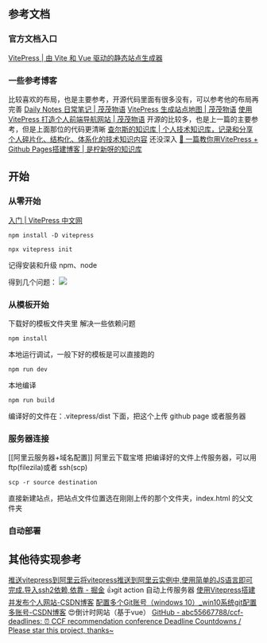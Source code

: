 ## 参考文档
### 官方文档入口
[VitePress | 由 Vite 和 Vue 驱动的静态站点生成器](https://vitejs.cn/vitepress/)
### 一些参考博客
比较喜欢的布局，也是主要参考，开源代码里面有很多没有，可以参考他的布局再完善
[Daily Notes 日常笔记 | 茂茂物语](https://maomao.fe-mm.com/daily-notes/)
[VitePress 生成站点地图 | 茂茂物语](https://maomao.fe-mm.com/daily-notes/issue-39#vitepress-%E7%94%9F%E6%88%90%E7%AB%99%E7%82%B9%E5%9C%B0%E5%9B%BE)
[使用 VitePress 打造个人前端导航网站 | 茂茂物语](https://maomao.fe-mm.com/daily-notes/issue-38)
开源的比较多，也是上一篇的主要参考，但是上面那位的代码更清晰
[查尔斯的知识库 | 个人技术知识库，记录和分享个人碎片化、结构化、体系化的技术知识内容](https://blog.charles7c.top/)
还没深入
[🔧 一篇教你用VitePress + Github Pages搭建博客 | 是柠新呀的知识库](https://xuxing409.github.io/my-blog/technology/article/building-blog-with-vitepress.html)

## 开始
### 从零开始
[入门 | VitePress 中文网](https://vitepress.qzxdp.cn/guide/getting-started.html)
```
npm install -D vitepress
```

```
npx vitepress init
```
记得安装和升级 npm、node 

得到几个问题：
![](https://raw.githubusercontent.com/acdefg/cdn/main/obsidian/202410271709576.png)

### 从模板开始
下载好的模板文件夹里
解决一些依赖问题
```
npm install
```
本地运行调试，一般下好的模板是可以直接跑的
```
npm run dev
```
本地编译
```
npm run build
```

编译好的文件在：.vitepress/dist 下面，把这个上传 github page 或者服务器

### 服务器连接
[[阿里云服务器+域名配置]]
阿里云下载宝塔
把编译好的文件上传服务器，可以用 ftp(filezila)或者 ssh(scp)
```
scp -r source destination
```
直接新建站点，把站点文件位置选在刚刚上传的那个文件夹，index.html 的父文件夹

### 自动部署


## 其他待实现参考
[推送vitepress到阿里云将vitepress推送到阿里云实例中,使用简单的JS语言即可完成.导入ssh2依赖,依靠 - 掘金](https://juejin.cn/post/7351690896918167615)
👍git action 自动上传服务器
[使用Vitepress搭建并发布个人网站-CSDN博客](https://blog.csdn.net/AKALI822/article/details/134180744)
[配置多个Git账号（windows 10）\_win10系统git配置多账号-CSDN博客](https://blog.csdn.net/q13554515812/article/details/83506172)
😍倒计时网站（基于vue）
[GitHub - abc55667788/ccf-deadlines: ⏰ CCF recommendation conference Deadline Countdowns / Please star this project, thanks\~](https://github.com/abc55667788/ccf-deadlines)
